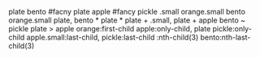 plate
bento
#facny
plate apple
#fancy pickle
.small
orange.small
bento orange.small
plate, bento
*
plate *
plate + .small, plate + apple
bento ~ pickle
plate > apple
orange:first-child
apple:only-child, plate pickle:only-child
apple.small:last-child, pickle:last-child
:nth-child(3)
bento:nth-last-child(3)












